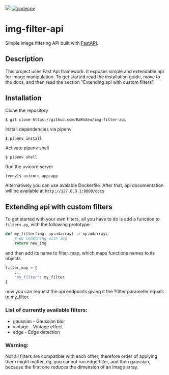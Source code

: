 ![](https://github.com/RaRhAeu/img-filter-api/workflows/build/badge.svg)
[![codecov](https://codecov.io/gh/RaRhAeu/img-filter-api/branch/master/graph/badge.svg)](https://codecov.io/gh/RaRhAeu/img-filter-api)
# img-filter-api
Simple image filtering API built with [FastAPI](https://fastapi.tiangolo.com/).

## Description
This project uses Fast Api framework.
It exposes simple and extendable api for image manipulation.
To get started read the installation guide, move to the docs, 
and then read the section "Extending api with custom filters".

## Installation
Clone the repository
```
$ git clone https://github.com/RaRhAeu/img-filter-api
```
Install dependencies via pipenv
```
$ pipenv install
```
Activate pipenv shell
```python
$ pipenv shell
```
Run the uvicorn server
```
(venv)$ uvicorn app:app
```
Alternatively you can use avalable Dockerfile. 
After that, api documentation will be available at 
```http://127.0.0.1:8000/docs```

## Extending api with custom filters

To get started with your own filters, all you have to do is
add a function to ```filters.py```, with the following prototype:
```python
def my_filter(img: np.ndarray) -> np.ndarray:
    # do something with img
    return new_img
```
and then add its name to filter_map, which maps functions names
to its objects
```python
filter_map = {
    ...
    "my_filter": my_filter
}
```
now you can request the api endpoints giving it the ?filter 
parameter equals to my_filter.
### List of currently available filters:
 - gaussian - Gaussian blur
 - vintage - Vintage effect
 - edge - Edge detection
### Warning:
Not all filters are compatible with each other, therefore
order of applying them might matter, eg. you cannot run 
edge filter, and then gaussian, because the first one 
reduces the dimension of an image array.

